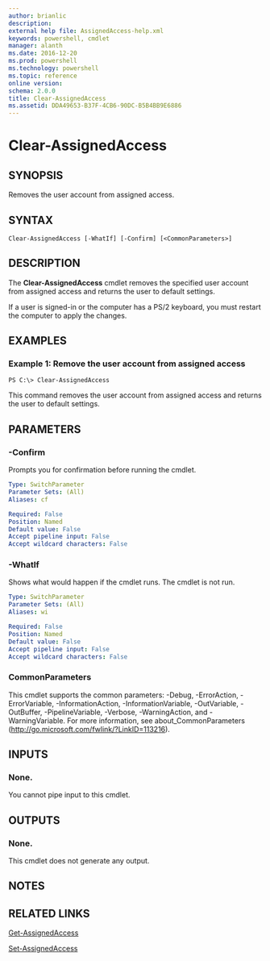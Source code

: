 ```yaml
---
author: brianlic
description: 
external help file: AssignedAccess-help.xml
keywords: powershell, cmdlet
manager: alanth
ms.date: 2016-12-20
ms.prod: powershell
ms.technology: powershell
ms.topic: reference
online version: 
schema: 2.0.0
title: Clear-AssignedAccess
ms.assetid: DDA49653-B37F-4CB6-90DC-B5B4BB9E6886
---
```


# Clear-AssignedAccess

## SYNOPSIS
Removes the user account from assigned access.

## SYNTAX

```
Clear-AssignedAccess [-WhatIf] [-Confirm] [<CommonParameters>]
```

## DESCRIPTION
The **Clear-AssignedAccess** cmdlet removes the specified user account from assigned access and returns the user to default settings.

If a user is signed-in or the computer has a PS/2 keyboard, you must restart the computer to apply the changes.

## EXAMPLES

### Example 1: Remove the user account from assigned access
```
PS C:\> Clear-AssignedAccess
```

This command removes the user account from assigned access and returns the user to default settings.

## PARAMETERS

### -Confirm
Prompts you for confirmation before running the cmdlet.

```yaml
Type: SwitchParameter
Parameter Sets: (All)
Aliases: cf

Required: False
Position: Named
Default value: False
Accept pipeline input: False
Accept wildcard characters: False
```

### -WhatIf
Shows what would happen if the cmdlet runs.
The cmdlet is not run.

```yaml
Type: SwitchParameter
Parameter Sets: (All)
Aliases: wi

Required: False
Position: Named
Default value: False
Accept pipeline input: False
Accept wildcard characters: False
```

### CommonParameters
This cmdlet supports the common parameters: -Debug, -ErrorAction, -ErrorVariable, -InformationAction, -InformationVariable, -OutVariable, -OutBuffer, -PipelineVariable, -Verbose, -WarningAction, and -WarningVariable. For more information, see about_CommonParameters (http://go.microsoft.com/fwlink/?LinkID=113216).

## INPUTS

### None.
You cannot pipe input to this cmdlet.

## OUTPUTS

### None.
This cmdlet does not generate any output.

## NOTES

## RELATED LINKS

[Get-AssignedAccess](./Get-AssignedAccess.md)

[Set-AssignedAccess](./Set-AssignedAccess.md)

